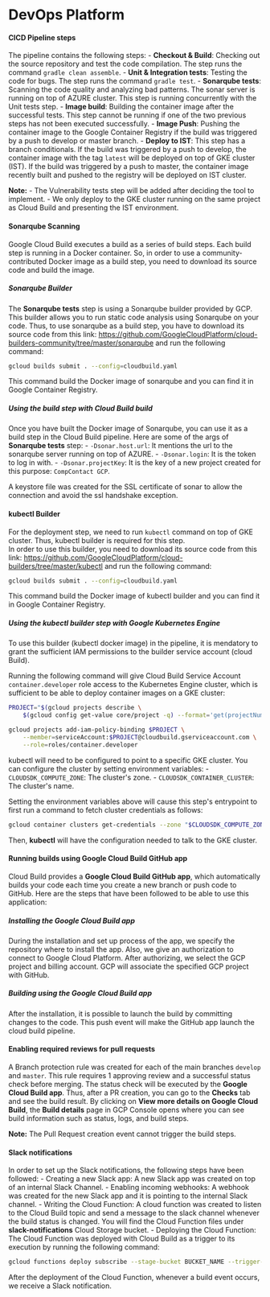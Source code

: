 # DevOps Platform 

#### CICD Pipeline steps

The pipeline contains the following steps:
    - **Checkout & Build**: Checking out the source repository and test the code compilation. The step runs the command `gradle clean assemble`. 
    - **Unit & Integration tests**: Testing the code for bugs. The step runs the command `gradle test`. 
    - **Sonarqube tests**: Scanning the code quality and analyzing bad patterns. The sonar server is running on top of AZURE cluster. This step is running concurrently with the Unit tests step. 
    - **Image build**: Building the container image after the successful tests. This step cannot be running if one of the two previous steps has not been executed successfully. 
    - **Image Push**: Pushing the container image to the Google Container Registry if the build was triggered by a push to develop or master branch. 
    - **Deploy to IST**: This step has a branch conditionals. If the build was triggered by a push to develop, the container image with the tag `latest` will be deployed on top of GKE cluster (IST). If the build was triggered by a push to master, the container image recently built and pushed to the registry will be deployed on IST cluster. 
    
**Note:** 
    - The Vulnerability tests step will be added after deciding the tool to implement. 
    - We only deploy to the GKE cluster running on the same project as Cloud Build and presenting the IST environment. 
    
#### Sonarqube Scanning

Google Cloud Build executes a build as a series of build steps. Each build step is running in a Docker container. So, in order to use a community-contributed Docker image as a build step, you need to download its source code and build the image.

##### Sonarqube Builder

The **Sonarqube tests** step is using a Sonarqube builder provided by GCP. This builder allows you to run static code analysis using Sonarqube on your code. Thus, to use sonarqube as a build step, you have to download its source code from this link: https://github.com/GoogleCloudPlatform/cloud-builders-community/tree/master/sonarqube and run the following command: 

```sh
gcloud builds submit . --config=cloudbuild.yaml
```    
This command build the Docker image of sonarqube and you can find it in Google Container Registry.

##### Using the build step with Cloud Build build 

Once you have built the Docker image of Sonarqube, you can use it as a build step in the Cloud Build pipeline. 
Here are some of the args of **Sonarqube tests** step:
    - `-Dsonar.host.url`: It mentions the url to the sonarqube server running on top of AZURE.
    - `-Dsonar.login`: It is the token to log in with. 
    - `-Dsonar.projectKey`: It is the key of a new project created for this purpose: `CompContact GCP`.  
    
A keystore file was created for the SSL certificate of sonar to allow the connection and avoid the ssl handshake exception.

#### kubectl Builder

For the deployment step, we need to run `kubectl` command on top of GKE cluster. Thus, kubectl builder is required for this step.  
In order to use this builder, you need to download its source code from this link: https://github.com/GoogleCloudPlatform/cloud-builders/tree/master/kubectl and run the following command:  

```sh
gcloud builds submit . --config=cloudbuild.yaml
``` 
This command build the Docker image of kubectl builder and you can find it in Google Container Registry.

##### Using the  kubectl builder step with Google Kubernetes Engine

To use this builder (kubectl docker image) in the pipeline, it is mendatory to grant the sufficient IAM permissions to the builder service account (cloud Build).

Running the following command will give Cloud Build Service Account `container.developer` role access to the Kubernetes Engine cluster, which is sufficient to be able to deploy container images on a GKE cluster:

```sh
PROJECT="$(gcloud projects describe \
    $(gcloud config get-value core/project -q) --format='get(projectNumber)')"

gcloud projects add-iam-policy-binding $PROJECT \
    --member=serviceAccount:$PROJECT@cloudbuild.gserviceaccount.com \
    --role=roles/container.developer
```

kubectl will need to be configured to point to a specific GKE cluster. You can configure the cluster by setting environment variables:
    - `CLOUDSDK_COMPUTE_ZONE`: The cluster's zone.
    - `CLOUDSDK_CONTAINER_CLUSTER`: The cluster's name. 
    
Setting the environment variables above will cause this step's entrypoint to first run a command to fetch cluster credentials as follows:

```sh
gcloud container clusters get-credentials --zone "$CLOUDSDK_COMPUTE_ZONE" "$CLOUDSDK_CONTAINER_CLUSTER"
```
Then, **kubectl** will have the configuration needed to talk to the GKE cluster.

#### Running builds using Google Cloud Build GitHub app

Cloud Build provides a **Google Cloud Build GitHub app**, which automatically builds your code each time you create a new branch or push code to GitHub. Here are the steps that have been followed to be able to use this application:

##### Installing the Google Cloud Build app

During the installation and set up process of the app, we specify the repository where to install the app. Also, we give an authorization to connect to Google Cloud Platform. After authorizing, we select the GCP project and billing account. GCP will associate the specified GCP project with GitHub. 

##### Building using the Google Cloud Build app

After the installation, it is possible to launch the build by committing changes to the code. This push event will make the GitHub app launch the cloud build pipeline. 

#### Enabling required reviews for pull requests

A Branch protection rule was created for each of the main branches `develop` and `master`. This rule requires 1 approving review and a successful status check before merging. The status check will be executed by the **Google Cloud Build app**. Thus, after a PR creation, you can go to the **Checks** tab and see the build result. By clicking on **View more details on Google Cloud Build**, the **Build details** page in GCP Console opens where you can see build information such as status, logs, and build steps. 

**Note:** The Pull Request creation event cannot trigger the build steps. 

#### Slack notifications

In order to set up the Slack notifications, the following steps have been followed: 
    - Creating a new Slack app: A new Slack app was created on top of an internal Slack Channel. 
    - Enabling incoming webhooks: A webhook was created for the new Slack app and it is pointing to the internal Slack channel. 
    - Writing the Cloud Function: A cloud function was created to listen to the Cloud Build topic and send a message to the slack channel whenever the build status is changed. You will find the Cloud Function files under **slack-notifications** Cloud Storage bucket.
    - Deploying the Cloud Function: The Cloud Function was deployed with Cloud Build as a trigger to its execution by running the following command: 
    
```sh
gcloud functions deploy subscribe --stage-bucket BUCKET_NAME --trigger-topic cloud-builds
```
After the deployment of the Cloud Function, whenever a build event occurs, we receive a Slack notification. 
